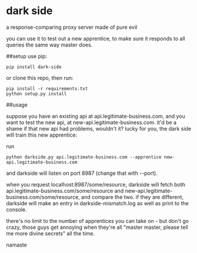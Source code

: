 dark side
============
a response-comparing proxy server made of pure evil

you can use it to test out a new apprentice, to make sure it responds to all queries the same way master does.

##setup
use pip:

    pip install dark-side

or clone this repo, then run:

    pip install -r requirements.txt
    python setup.py install


##usage

suppose you have an existing api at api.legitimate-business.com, and you want to test the new api, at new-api.legitimate-business.com. it'd be a shame if that new api had problems, wouldn't it?  lucky for you, the dark side will train this new apprentice:

run

`python darkside.py api.legitimate-business.com --apprentice new-api.legitimate-business.com`

and darkside will listen on port 8987 (change that with --port). 

when you request localhost:8987/some/resource, darkside will fetch both api.legitimate-business.com/some/resource and new-api.legitimate-business.com/some/resource, and compare the two. if they are different, darkside will make an entry in darkside-mismatch.log as well as print to the console.

there's no limit to the number of apprentices you can take on - but don't go crazy, those guys get annoying when they're all "master master, please tell me more divine secrets" all the time. 


namaste



